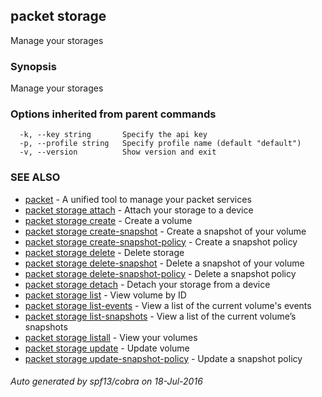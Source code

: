 ## packet storage

Manage your storages

### Synopsis


Manage your storages

### Options inherited from parent commands

```
  -k, --key string       Specify the api key
  -p, --profile string   Specify profile name (default "default")
  -v, --version          Show version and exit
```

### SEE ALSO
* [packet](packet.md)	 - A unified tool to manage your packet services
* [packet storage attach](packet_storage_attach.md)	 - Attach your storage to a device
* [packet storage create](packet_storage_create.md)	 - Create a volume
* [packet storage create-snapshot](packet_storage_create-snapshot.md)	 - Create a snapshot of your volume
* [packet storage create-snapshot-policy](packet_storage_create-snapshot-policy.md)	 - Create a snapshot policy
* [packet storage delete](packet_storage_delete.md)	 - Delete storage
* [packet storage delete-snapshot](packet_storage_delete-snapshot.md)	 - Delete a snapshot of your volume
* [packet storage delete-snapshot-policy](packet_storage_delete-snapshot-policy.md)	 - Delete a snapshot policy
* [packet storage detach](packet_storage_detach.md)	 - Detach your storage from a device
* [packet storage list](packet_storage_list.md)	 - View volume by ID
* [packet storage list-events](packet_storage_list-events.md)	 - View a list of the current volume's events
* [packet storage list-snapshots](packet_storage_list-snapshots.md)	 - View a list of the current volume’s snapshots
* [packet storage listall](packet_storage_listall.md)	 - View your volumes
* [packet storage update](packet_storage_update.md)	 - Update volume
* [packet storage update-snapshot-policy](packet_storage_update-snapshot-policy.md)	 - Update a snapshot policy

###### Auto generated by spf13/cobra on 18-Jul-2016
